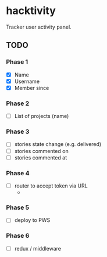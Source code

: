 # hacktivity

Tracker user activity panel.

## TODO

### Phase 1

- [x] Name
- [x] Username
- [x] Member since

### Phase 2

- [ ] List of projects (name)

### Phase 3

- [ ] stories state change (e.g. delivered)
- [ ] stories commented on
- [ ] stories commented at

### Phase 4

- [ ] router to accept token via URL
    - [](https://github.com/rackt/react-router)

### Phase 5

- [ ] deploy to PWS

### Phase 6

- [ ] redux / middleware
